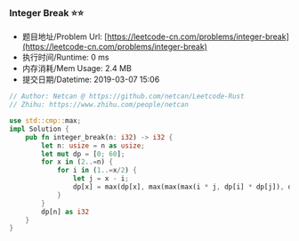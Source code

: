 
### Integer Break :star::star:
- 题目地址/Problem Url: [https://leetcode-cn.com/problems/integer-break](https://leetcode-cn.com/problems/integer-break)
- 执行时间/Runtime: 0 ms 
- 内存消耗/Mem Usage: 2.4 MB
- 提交日期/Datetime: 2019-03-07 15:06

```rust
// Author: Netcan @ https://github.com/netcan/Leetcode-Rust
// Zhihu: https://www.zhihu.com/people/netcan

use std::cmp::max;
impl Solution {
    pub fn integer_break(n: i32) -> i32 {
        let n: usize = n as usize;
        let mut dp = [0; 60];
        for x in (2..=n) {
            for i in (1..=x/2) {
                let j = x - i;
                dp[x] = max(dp[x], max(max(max(i * j, dp[i] * dp[j]), dp[i] * j), i * dp[j]));
            }
        }
        dp[n] as i32
    }
}


```
